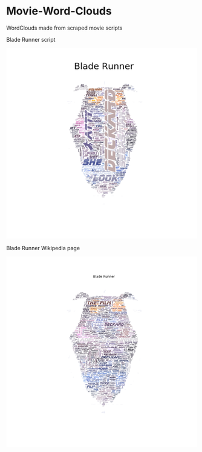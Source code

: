 # Movie-Word-Clouds
WordClouds made from scraped movie scripts

Blade Runner script 

<img src="https://github.com/heatherjcohen/Movie-Word-Clouds/blob/master/viz1656.png">


Blade Runner Wikipedia page

<img src="https://github.com/heatherjcohen/Movie-Word-Clouds/blob/master/viz418.png">
